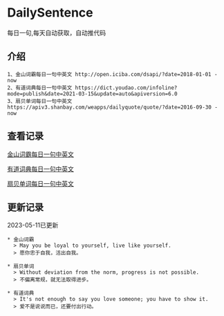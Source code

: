 # DailySentence

每日一句,每天自动获取，自动推代码

## 介绍

```
1、金山词霸每日一句中英文 http://open.iciba.com/dsapi/?date=2018-01-01 - now
2、有道词典每日一句中英文 https://dict.youdao.com/infoline?mode=publish&date=2021-03-15&update=auto&apiversion=6.0
3、扇贝单词每日一句中英文 https://apiv3.shanbay.com/weapps/dailyquote/quote/?date=2016-09-30 - now
```

## 查看记录

[金山词霸每日一句中英文](./data/iciba/)

[有道词典每日一句中英文](./data/youdao/)

[扇贝单词每日一句中英文](./data/shanbay/)

## 更新记录
2023-05-11已更新 
```
* 金山词霸
  > May you be loyal to yourself, live like yourself. 
  > 愿你忠于自我，活出自我。

* 扇贝单词
  > Without deviation from the norm, progress is not possible.
  > 不偏离常规，就无法取得进步。

* 有道词典
  > It's not enough to say you love someone; you have to show it.
  > 爱不是说说而已，还要付出行动。

```

